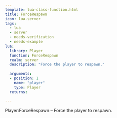 ```yaml
---
template: lua-class-function.html
title: ForceRespawn
icon: lua-server
tags:
  - lua
  - server
  - needs-verification
  - needs-example
lua:
  library: Player
  function: ForceRespawn
  realm: server
  description: "Force the player to respawn."
  
  arguments:
  - position: 1
    name: "player"
    type: Player
  returns:
    
---
```


<div class="lua__search__keywords">
Player:ForceRespawn &#x2013; Force the player to respawn.
</div>
